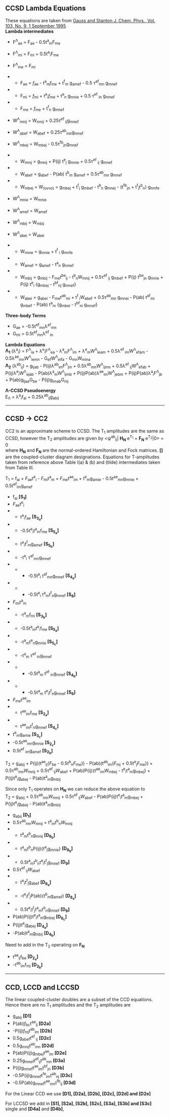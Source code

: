 ## CCSD Lambda Equations
These equations are taken from [Gauss and Stanton J. Chem. Phys., Vol. 103, No. 9, 1 September 1995](http://www2.chemia.uj.edu.pl/~migda/Literatura/pdf/JCP03561.pdf)\
**Lambda intermediates**
+ F<sup>&Lambda;</sup><sub>ae</sub> = F<sub>ae</sub> - 0.5t<sup>a</sup><sub>m</sub>F<sub>me</sub>
+ F<sup>&Lambda;</sup><sub>mi</sub> = F<sub>mi</sub> + 0.5t<sup>e</sup><sub>i</sub>F<sub>me</sub>
+ F<sup>&Lambda;</sup><sub>me</sub> = F<sub>mi</sub>

+ + F<sub>ae</sub> = *f*<sub>ae</sub> - t<sup>a</sup><sub>m</sub>*f*<sub>me</sub> + t<sup>f</sup><sub>m</sub> g<sub>amef</sub> - 0.5 &tau;<sup>af</sup><sub>mn</sub> g<sub>mnef</sub> 
+ + F<sub>mi</sub> = *f*<sub>mi</sub> + t<sup>e</sup><sub>i</sub>*f*<sub>me</sub> + t<sup>e</sup><sub>n</sub> g<sub>mnie</sub> + 0.5 &tau;<sup>ef</sup><sub> in</sub> g<sub>mnef</sub> 
+ + F<sub>me</sub> = *f*<sub>me</sub> + t<sup>f</sup><sub>n</sub> g<sub>mnef</sub>

+ W<sup>&Lambda;</sup><sub>mnij</sub> = W<sub>mnij</sub> + 0.25&tau;<sup>ef</sup><sub> ij</sub>g<sub>mnef</sub>
+ W<sup>&Lambda;</sup><sub>abef</sub> = W<sub>abef</sub> + 0.25&tau;<sup>ab</sup><sub>mn</sub>g<sub>mnef</sub>
+ W<sup>&Lambda;</sup><sub>mbej</sub> = W<sub>mbej</sub> - 0.5&tau;<sup>fb</sup><sub>jn</sub>g<sub>mnef</sub>

+ + W<sub>mnij</sub> = g<sub>mnij</sub> + P(ij) t<sup>e</sup><sub>j</sub> g<sub>mnie</sub> + 0.5&tau;<sup>ef</sup><sub> ij</sub> g<sub>mnef</sub> 
+ + W<sub>abef</sub> = g<sub>abef</sub> - P(ab) t<sup>b</sup><sub>m</sub> g<sub>amef</sub> + 0.5&tau;<sup>ab</sup><sub>mn</sub> g<sub>mnef</sub> 
+ + W<sub>mbej</sub> = W<sub>(ovvo)</sub> = g<sub>mbej</sub> + t<sup>f</sup><sub>j</sub> g<sub>mbef</sub> - t<sup>b</sup><sub>n</sub> g<sub>mnej</sub> - (t<sup>fb</sup><sub>jn</sub> + t<sup>f</sup><sub>j</sub>t<sup>b</sup><sub>n</sub>) g<sub>nmfe</sub> 

+ W<sup>&Lambda;</sup><sub>mnie</sub> = W<sub>mnie</sub>
+ W<sup>&Lambda;</sup><sub>amef</sub> = W<sub>amef</sub>
+ W<sup>&Lambda;</sup><sub>mbij</sub> = W<sub>mbij</sub>
+ W<sup>&Lambda;</sup><sub>abei</sub> = W<sub>abei</sub>

+ + W<sub>mnie</sub> = g<sub>mnie</sub> + t<sup>f</sup><sub> i</sub> g<sub>mnfe</sub> 
+ + W<sub>amef</sub> = g<sub>amef</sub> - t<sup>a</sup><sub>n</sub> g<sub>nmef</sub>
+ + W<sub>mbij</sub> = g<sub>mbij</sub> - F<sub>me</sub>t<sup>be</sup><sub>ij</sub> - t<sup>b</sup><sub>n</sub>W<sub>mnij</sub> + 0.5&tau;<sup>ef</sup><sub> ij</sub> g<sub>mbef</sub> + P(ij) t<sup>be</sup><sub>jn</sub> g<sub>mnie</sub> + P(ij) t<sup>e</sup><sub>i</sub> {g<sub>mbej</sub> - t<sup>bf</sup><sub>nj</sub> g<sub>mnef</sub>} 
+ + W<sub>abei</sub> = g<sub>abei</sub> - F<sub>me</sub>t<sup>ab</sup><sub>mi</sub> + t<sup>f</sup><sub> i</sub>W<sub>abef</sub> + 0.5&tau;<sup>ab</sup><sub>mn</sub> g<sub>mnei</sub> - P(ab) t<sup>af</sup><sub>mi</sub> g<sub>mbef</sub> - P(ab) t<sup>a</sup><sub>m</sub> {g<sub>mbei</sub> - t<sup>bf</sup><sub>ni</sub> g<sub>mnef</sub>} 

**Three-body Terms**
+ G<sub>ae</sub> = -0.5t<sup>ef</sup><sub>mn</sub>&lambda;<sup>af</sup><sub>mn</sub>
+ G<sub>mi</sub> = 0.5t<sup>ef</sup><sub>mn</sub>&lambda;<sup>ef</sup><sub> in</sub>

**Lambda Equations**\
**&Lambda;<sub>1</sub>** (&lambda;<sup>a</sup><sub>i</sub>) = F<sup>&Lambda;</sup><sub>ia</sub> + &lambda;<sup>e</sup><sub>i</sub>F<sup>&Lambda;</sup><sub>ea</sub> - &lambda;<sup>a</sup><sub>m</sub>F<sup>&Lambda;</sup><sub>im</sub> + &lambda;<sup>e</sup><sub>m</sub>W<sup>&Lambda;</sup><sub>ieam</sub> + 0.5&lambda;<sup>ef</sup><sub> im</sub>W<sup>&Lambda;</sup><sub>efam</sub> - 0.5&lambda;<sup>ae</sup><sub>mn</sub>W<sup>&Lambda;</sup><sub>iemn</sub> - G<sub>ef</sub>W<sup>&Lambda;</sup><sub>eifa</sub> - G<sub>mn</sub>W<sub>mina</sub>\
**&Lambda;<sub>2</sub>** (&lambda;<sup>ab</sup><sub>ij</sub>) = g<sub>ijab</sub>  - P(ij)&lambda;<sup>ab</sup><sub>im</sub>F<sup>&Lambda;</sup><sub>jm</sub> + 0.5&lambda;<sup>ab</sup><sub>mn</sub>W<sup>&Lambda;</sup><sub>ijmn</sub> + 0.5&lambda;<sup>ef</sup><sub> ij</sub>W<sup>&Lambda;</sup><sub>efab</sub> + P(ij)&lambda;<sup>e</sup><sub>i</sub>W<sup>&Lambda;</sup><sub>ejab</sub> - P(ab)&lambda;<sup>a</sup><sub>m</sub>W<sup>&Lambda;</sup><sub>ijmb</sub> + P(ij)P(ab)&lambda;<sup>ae</sup><sub>im</sub>W<sup>&Lambda;</sup><sub>jebm</sub> + P(ij)P(ab)&lambda;<sup>a</sup><sub>i</sub>F<sup>&Lambda;</sup><sub>jb</sub> + P(ab)g<sub>ijae</sub>G<sub>be</sub> - P(ij)g<sub>imab</sub>G<sub>mj</sub> 

**&Lambda;-CCSD Pseudoenergy**\
E<sub>&Lambda;</sub> = &lambda;<sup>a</sup><sub>i</sub>f<sub>ai</sub> + 0.25&lambda;<sup>ab</sup><sub>ij</sub>g<sub>abij</sub>

- - -
## CCSD -> CC2
CC2 is an approximate scheme to CCSD. The T<sub>1</sub> amplitudes are the same as CCSD, however the T<sub>2</sub> amplitudes are given by <&psi;<sup>ab</sup><sub>ij</sub>| **H<sub>N</sub>** e<sup>T<sub>1</sub></sup> + **F<sub>N</sub>** e<sup>T<sub>2</sub></sup>|0> = 0\
where **H<sub>N</sub>** and **F<sub>N</sub>** are the normal-ordered Hamiltonian and Fock matrices. **\[]** are the coupled-cluster diagram designations. Equations for T-amplitudes taken from reference above Table I(a) & (b) and (tilde) intermediates taken from Table III.

T<sub>1</sub> = f<sub>ai</sub> + *F*<sub>ae</sub>t<sup>e</sup><sub>i</sub> - *F*<sub>mi</sub>t<sup>a</sup><sub>m</sub> + *F*<sub>me</sub>t<sup>ae</sup><sub>im</sub> +
t<sup>e</sup><sub>m</sub>g<sub>amie</sub> - 0.5t<sup>ae</sup><sub>mn</sub>g<sub>mnie</sub> + 0.5t<sup>ef</sup><sub>im</sub>g<sub>amef</sub>
+ f<sub>ai</sub> **\[S<sub>1</sub>]**
+ *F*<sub>ae</sub>t<sup>e</sup><sub>i</sub>
+ + t<sup>e</sup><sub>i</sub>f<sub>ae</sub> **\[S<sub>3<sub>a</sub></sub>]**
+ + -0.5t<sup>e</sup><sub>i</sub>t<sup>a</sup><sub>m</sub>f<sub>me</sub> **\[S<sub>5<sub>a</sub></sub>]**
+ + t<sup>e</sup><sub>i</sub>t<sup>f</sup><sub>m</sub>g<sub>amef</sub> **\[S<sub>5<sub>b</sub></sub>]**
+ + -t<sup>e</sup><sub>i</sub> &tau;<sup>af</sup><sub>mn</sub>g<sub>mnef</sub>
+ + + -0.5t<sup>e</sup><sub>i</sub> t<sup>af</sup><sub>mn</sub>g<sub>mnef</sub> **\[S<sub>4<sub>a</sub></sub>]**
+ + + -0.5t<sup>e</sup><sub>i</sub> t<sup>a</sup><sub>m</sub>t<sup>f</sup><sub>n</sub>g<sub>mnef</sub> **\[S<sub>6</sub>]**
+ *F*<sub>mi</sub>t<sup>a</sup><sub>m</sub>
+ + -t<sup>a</sup><sub>m</sub>f<sub>mi</sub> **\[S<sub>3<sub>b</sub></sub>]**
+ + -0.5t<sup>a</sup><sub>m</sub>t<sup>e</sup><sub>i</sub>f<sub>me</sub> **\[S<sub>5<sub>a</sub></sub>]**
+ + -t<sup>a</sup><sub>m</sub>t<sup>e</sup><sub>n</sub>g<sub>mnie</sub> **\[S<sub>5<sub>c</sub></sub>]**
+ + -t<sup>a</sup><sub>m</sub> &tau;<sup>ef</sup><sub> in</sub>g<sub>mnef</sub>
+ + + -0.5t<sup>a</sup><sub>m</sub> t<sup>ef</sup><sub> in</sub>g<sub>mnef</sub> **\[S<sub>4<sub>b</sub></sub>]**
+ + + -0.5t<sup>a</sup><sub>m</sub> t<sup>e</sup><sub>i</sub>t<sup>f</sup><sub>n</sub>g<sub>mnef</sub> **\[S<sub>6</sub>]**
+ *F*<sub>me</sub>t<sup>ae</sup><sub>im</sub>
+ + t<sup>ae</sup><sub>im</sub>f<sub>me</sub> **\[S<sub>2<sub>a</sub></sub>]**
+ + t<sup>ae</sup><sub>im</sub>t<sup>f</sup><sub>n</sub>g<sub>mnef</sub> **\[S<sub>4<sub>c</sub></sub>]**
+ t<sup>e</sup><sub>m</sub>g<sub>amie</sub> **\[S<sub>3<sub>c</sub></sub>]**
+ -0.5t<sup>ae</sup><sub>mn</sub>g<sub>mnie</sub> **\[S<sub>2<sub>c</sub></sub>]**
+ 0.5t<sup>ef</sup><sub> im</sub>g<sub>amef</sub> **\[S<sub>2<sub>b</sub></sub>]**

T<sub>2</sub> = g<sub>abij</sub> + P(ij)(t<sup>ae</sup><sub>ij</sub>{*F*<sub>be</sub> - 0.5t<sup>b</sup><sub>n</sub>*F*<sub>me</sub>}) - P(ab)(t<sup>ab</sup><sub>im</sub>{*F*<sub>mj</sub> + 0.5t<sup>e</sup><sub>j</sub>*F*<sub>me</sub>}) + 0.5&tau;<sup>ab</sup><sub>mn</sub>*W*<sub>mnij</sub> + 0.5&tau;<sup>ef</sup><sub> ij</sub>*W*<sub>abef</sub> + P(ab)P(ij){t<sup>ae</sup><sub>im</sub>*W*<sub>mbej</sub> - t<sup>e</sup><sub>i</sub>t<sup>a</sup><sub>m</sub>g<sub>mbej</sub>} + P(ij)t<sup>e</sup><sub>i</sub>g<sub>abej</sub> - P(ab)t<sup>a</sup><sub>m</sub>g<sub>mbij</sub>

Since only T<sub>1</sub> operates on **H<sub>N</sub>** we can reduce the above equation to\
T<sub>2</sub> = g<sub>abij</sub> + 0.5&tau;<sup>ab</sup><sub>mn</sub>*W*<sub>mnij</sub> + 0.5&tau;<sup>ef</sup><sub> ij</sub>*W*<sub>abef</sub> - P(ab)P(ij)t<sup>e</sup><sub>i</sub>t<sup>a</sup><sub>m</sub>g<sub>mbej</sub> + P(ij)t<sup>e</sup><sub>i</sub>g<sub>abej</sub> - P(ab)t<sup>a</sup><sub>m</sub>g<sub>mbij</sub>
+ g<sub>abij</sub> **\[D<sub>1</sub>]**
+ 0.5&tau;<sup>ab</sup><sub>mn</sub>*W*<sub>mnij</sub> = t<sup>a</sup><sub>m</sub>t<sup>b</sup><sub>n</sub>*W*<sub>mnij</sub> 
+ + t<sup>a</sup><sub>m</sub>t<sup>b</sup><sub>n</sub>g<sub>mnij</sub> **\[D<sub>6<sub>b</sub></sub>]**
+ + t<sup>a</sup><sub>m</sub>t<sup>b</sup><sub>n</sub>P(ij){t<sup>e</sup><sub>j</sub>g<sub>mnie</sub>} **\[D<sub>8<sub>b</sub></sub>]**
+ + 0.5t<sup>a</sup><sub>m</sub>t<sup>b</sup><sub>n</sub>t<sup>e</sup><sub>i</sub>t<sup>f</sup><sub>j</sub>g<sub>mnef</sub> **\[D<sub>9</sub>]**
+ 0.5&tau;<sup>ef</sup><sub> ij</sub>*W*<sub>abef</sub>
+ + t<sup>e</sup><sub>i</sub>t<sup>f</sup><sub>j</sub>g<sub>abef</sub> **\[D<sub>6<sub>a</sub></sub>]**
+ + -t<sup>e</sup><sub>i</sub>t<sup>f</sup><sub>j</sub>P(ab){t<sup>b</sup><sub>m</sub>g<sub>amef</sub>} **\[D<sub>8<sub>a</sub></sub>]**
+ + 0.5t<sup>e</sup><sub>i</sub>t<sup>f</sup><sub>j</sub>t<sup>a</sup><sub>m</sub>t<sup>b</sup><sub>n</sub>g<sub>mnef</sub> **\[D<sub>9</sub>]**
+ P(ab)P(ij)t<sup>e</sup><sub>i</sub>t<sup>a</sup><sub>m</sub>g<sub>mbej</sub> **\[D<sub>6<sub>c</sub></sub>]**
+ P(ij)t<sup>e</sup><sub>i</sub>g<sub>abej</sub> **\[D<sub>4<sub>a</sub></sub>]**
+ -P(ab)t<sup>a</sup><sub>m</sub>g<sub>mbij</sub> **\[D<sub>4<sub>b</sub></sub>]**

Need to add in the T<sub>2</sub> operating on **F<sub>N</sub>**
+ t<sup>ae</sup><sub>ij</sub>f<sub>be</sub> **\[D<sub>2<sub>a</sub></sub>]**
+ -t<sup>ab</sup><sub>im</sub>f<sub>mj</sub> **\[D<sub>2<sub>b</sub></sub>]**

- - -
## CCD, LCCD and LCCSD
The linear coupled-cluster doubles are a subset of the CCD equations. Hence there are no T<sub>1</sub> amplitudes and the T<sub>2</sub> amplitudes are
+ g<sub>abij</sub> **\[D1]**
+ P(ab)*f*<sub>bc</sub>t<sup>ae</sup><sub>ij</sub> **\[D2a]**
+ -P(ij)*f*<sub>mj</sub>t<sup>ab</sup><sub>im</sub> **\[D2b]**
+ 0.5g<sub>abef</sub>t<sup>ef</sup><sub> ij</sub> **\[D2c]**
+ 0.5g<sub>mnij</sub>t<sup>ab</sup><sub>mn</sub> **\[D2d]**
+ P(ab)P(ij)g<sub>mbej</sub>t<sup>ae</sup><sub>im</sub> **\[D2e]**
+ 0.25g<sub>mnef</sub>t<sup>ef</sup><sub>ij</sub>t<sup>ab</sup><sub>mn</sub>  **\[D3a]**
+ P(ij)g<sub>mnef</sub>t<sup>ae</sup><sub>im</sub>t<sup>bf</sup><sub>jn</sub> **\[D3b]**
+ -0.5P(ij)g<sub>mnef</sub>t<sup>fe</sup><sub>im</sub>t<sup>ab</sup><sub>nj</sub> **\[D3c]**
+ -0.5P(ab)g<sub>mnef</sub>t<sup>ae</sup><sub>nm</sub>t<sup>fb</sup><sub>ij</sub> **\[D3d]**

For the Linear CCD we use **\[D1], \[D2a], \[D2b], \[D2c], \[D2d] and \[D2e]**

For LCCSD we add in **\[S1], \[S2a], \[S2b], \[S2c], \[S3a], \[S3b] and \[S3c]** single and **\[D4a]** and **\[D4b]**,
